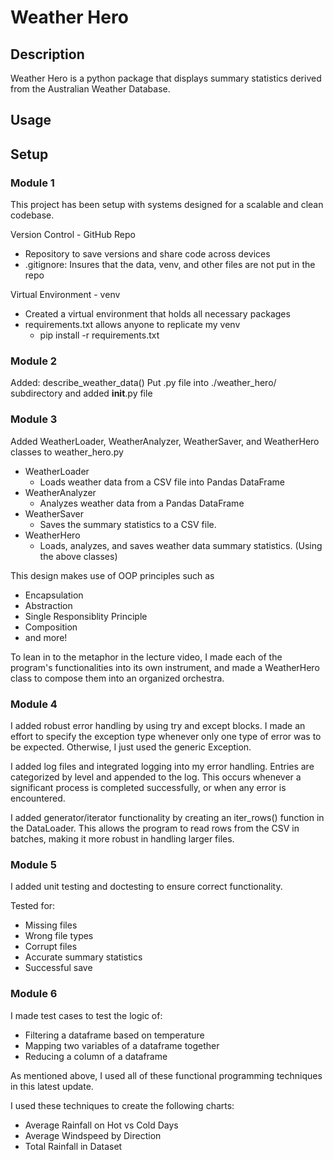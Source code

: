 # Weather Hero

## Description
Weather Hero is a python package that displays summary statistics derived from the Australian Weather Database.

## Usage


## Setup

### Module 1
This project has been setup with systems designed for a scalable and clean codebase.

Version Control - GitHub Repo
- Repository to save versions and share code across devices
- .gitignore: Insures that the data, venv, and other files are not put in the repo

Virtual Environment - venv
- Created a virtual environment that holds all necessary packages
- requirements.txt allows anyone to replicate my venv
  - pip install -r requirements.txt 
 
### Module 2
Added: describe_weather_data()
Put .py file into ./weather_hero/ subdirectory and added __init__.py file
 
### Module 3
Added WeatherLoader, WeatherAnalyzer, WeatherSaver, and WeatherHero classes to weather_hero.py 

- WeatherLoader
  - Loads weather data from a CSV file into Pandas DataFrame
- WeatherAnalyzer
  - Analyzes weather data from a Pandas DataFrame
- WeatherSaver
  - Saves the summary statistics to a CSV file.
- WeatherHero 
  - Loads, analyzes, and saves weather data summary statistics. (Using the above classes)
        
This design makes use of OOP principles such as 
- Encapsulation
- Abstraction
- Single Responsiblity Principle
- Composition
- and more!

To lean in to the metaphor in the lecture video, I made each of the program's functionalities into its own instrument, and made a WeatherHero class to compose them into an organized orchestra.

### Module 4

I added robust error handling by using try and except blocks. I made an effort to specify the exception type whenever only one type
of error was to be expected. Otherwise, I just used the generic Exception.

I added log files and integrated logging into my error handling. Entries are categorized by level and appended to the log. This occurs whenever a significant process is completed successfully, or when any error is encountered.

I added generator/iterator functionality by creating an iter_rows() function in the DataLoader. This allows the program to read rows
from the CSV in batches, making it more robust in handling larger files. 

### Module 5
I added unit testing and doctesting to ensure correct functionality.

Tested for:
- Missing files
- Wrong file types
- Corrupt files
- Accurate summary statistics
- Successful save

### Module 6
I made test cases to test the logic of:
- Filtering a dataframe based on temperature
- Mapping two variables of a dataframe together
- Reducing a column of a dataframe

As mentioned above, I used all of these functional programming techniques in this latest update.

I used these techniques to create the following charts:
- Average Rainfall on Hot vs Cold Days
- Average Windspeed by Direction
- Total Rainfall in Dataset

